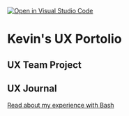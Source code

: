 [![Open in Visual Studio Code](https://classroom.github.com/assets/open-in-vscode-f059dc9a6f8d3a56e377f745f24479a46679e63a5d9fe6f495e02850cd0d8118.svg)](https://classroom.github.com/online_ide?assignment_repo_id=6804797&assignment_repo_type=AssignmentRepo)
# Kevin's UX Portolio


## UX Team Project


## UX Journal

[Read about my experience with Bash](j01/)
